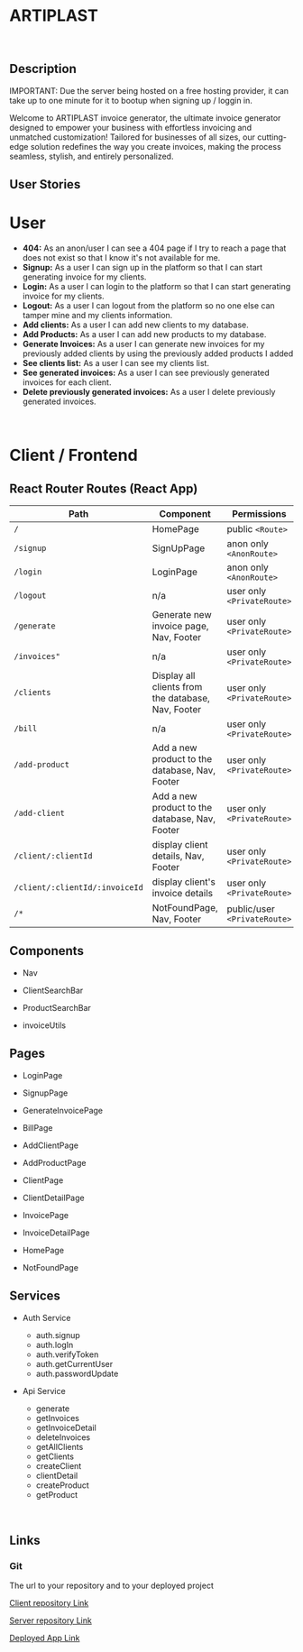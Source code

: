 # ARTIPLAST

<br>

## Description
IMPORTANT: Due the server being hosted on a free hosting provider, it can take up to one minute for it to bootup when signing up / loggin in.

Welcome to ARTIPLAST invoice generator, the ultimate invoice generator designed to empower your business with effortless invoicing and unmatched customization! Tailored for businesses of all sizes, our cutting-edge solution redefines the way you create invoices, making the process seamless, stylish, and entirely personalized.

## User Stories

# User
-  **404:** As an anon/user I can see a 404 page if I try to reach a page that does not exist so that I know it's not available for me.
-  **Signup:** As a user I can sign up in the platform so that I can start generating invoice for my clients.
-  **Login:** As a user I can login to the platform so that I can start generating invoice for my clients.
-  **Logout:** As a user I can logout from the platform so no one else can tamper mine and my clients information.
-  **Add clients:** As a user I can add new clients to my database.
-  **Add Products:** As a user I can add new products to my database.
-  **Generate Invoices:** As a user I can generate new invoices for my previously added clients by using the previously added products I added
-  **See clients list:** As a user I can see my clients list.
-  **See generated invoices:** As a user I can see previously generated invoices for each client.
-  **Delete previously generated invoices:** As a user I delete previously generated invoices.

<br>



# Client / Frontend

## React Router Routes (React App)
| Path                      | Component                                                    | Permissions |
| ------------------------- | --------------------                                         | ----------- | 
| `/`                       | HomePage                                                     | public `<Route>`            | 
| `/signup`                 | SignUpPage                                                   | anon only  `<AnonRoute>`    | 
| `/login`                  | LoginPage                                                    | anon only `<AnonRoute>`     | 
| `/logout`                 | n/a                                                          | user only `<PrivateRoute>`  | 
| `/generate`               | Generate new invoice page, Nav, Footer                         | user only `<PrivateRoute>`  | 
| `/invoices"`              | n/a                                                             | user only `<PrivateRoute>`  | 
| `/clients`                | Display all clients from the database, Nav, Footer           | user only `<PrivateRoute>`  | 
| `/bill`                   | n/a                                                           | user only  `<PrivateRoute>` | 
| `/add-product`            | Add a new product to the database, Nav, Footer                   | user only `<PrivateRoute>` |
| `/add-client`             | Add a new product to the database, Nav, Footer                        | user only `<PrivateRoute>`|
| `/client/:clientId`       | display client details, Nav, Footer                                | user only `<PrivateRoute>`|
| `/client/:clientId/:invoiceId`| display client's invoice details                                 | user only `<PrivateRoute>`| 
| `/*`                      | NotFoundPage, Nav, Footer                                    | public/user `<PrivateRoute>`|


## Components

- Nav

- ClientSearchBar

- ProductSearchBar

- invoiceUtils


## Pages

- LoginPage

- SignupPage

- GenerateInvoicePage
  
- BillPage

- AddClientPage

- AddProductPage
  
- ClientPage
  
- ClientDetailPage
  
- InvoicePage
  
- InvoiceDetailPage
  
- HomePage
  
- NotFoundPage
 

## Services

- Auth Service
  - auth.signup
  - auth.logIn
  - auth.verifyToken
  - auth.getCurrentUser
  - auth.passwordUpdate

- Api Service
  - generate
  - getInvoices
  - getInvoiceDetail
  - deleteInvoices
  - getAllClients
  - getClients
  - createClient
  - clientDetail
  - createProduct
  - getProduct


<br>


## Links


### Git

The url to your repository and to your deployed project

[Client repository Link](https://github.com/achref95/artiplast-client-vite)

[Server repository Link](https://github.com/achref95/artiplast-server)

[Deployed App Link](https://artiplast-client-vite.vercel.app/)